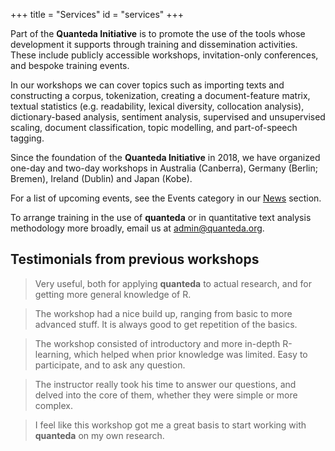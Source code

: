+++
title = "Services"
id = "services"
+++

Part of the **Quanteda Initiative** is to promote the use of the tools whose development it supports through training and dissemination activities. These include publicly accessible workshops, invitation-only conferences, and bespoke training events.

In our workshops we can cover topics such as importing texts and constructing a corpus, tokenization, creating a document-feature matrix, textual statistics (e.g. readability, lexical diversity, collocation analysis), dictionary-based analysis, sentiment analysis, supervised and unsupervised scaling, document classification, topic modelling, and part-of-speech tagging.

Since the foundation of the **Quanteda Initiative** in 2018, we have organized one-day and two-day workshops in Australia (Canberra), Germany (Berlin; Bremen), Ireland (Dublin) and Japan (Kobe).

For a list of upcoming events, see the Events category in our [News](/news) section.

To arrange training in the use of **quanteda** or in quantitative text analysis methodology more broadly, email us at [admin@quanteda.org](mailto:admin@quanteda.org).

## Testimonials from previous workshops

> Very useful, both for applying **quanteda** to actual research, and for getting more general knowledge of R.

> The workshop had a nice build up, ranging from basic to more advanced stuff. It is always good to get repetition of the basics.

> The workshop consisted of introductory and more in-depth R-learning, which helped when prior knowledge was limited. Easy to participate, and to ask any question.

> The instructor really took his time to answer our questions, and delved into the core of them, whether they were simple or more complex. 

> I feel like this workshop got me a great basis to start working with **quanteda** on my own research.
